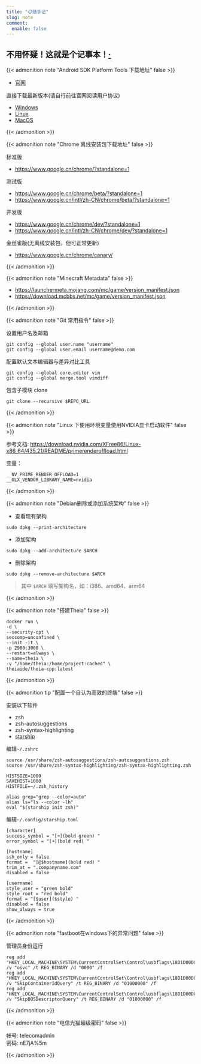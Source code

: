 ```yaml
---
title: "📋随手记"
slug: note
comment:
  enable: false
---
```


## 不用怀疑！这就是个记事本！[·](/pages/d7266c81/)

{{< admonition note "Android SDK Platform Tools 下载地址" false >}}

- [官网](https://developer.android.google.cn/studio/releases/platform-tools#downloads)

直接下载最新版本(请自行前往官网阅读用户协议)

- [Windows](https://dl.google.com/android/repository/platform-tools-latest-windows.zip)
- [Linux](https://dl.google.com/android/repository/platform-tools-latest-linux.zip)
- [MacOS](https://dl.google.com/android/repository/platform-tools-latest-darwin.zip)

{{< /admonition >}}

{{< admonition note "Chrome 离线安装包下载地址" false >}}

标准版

- https://www.google.cn/chrome/?standalone=1

测试版

- https://www.google.cn/chrome/beta/?standalone=1
- https://www.google.cn/intl/zh-CN/chrome/beta/?standalone=1

开发版

- https://www.google.cn/chrome/dev/?standalone=1
- https://www.google.cn/intl/zh-CN/chrome/dev/?standalone=1

金丝雀版(无离线安装包，但可正常更新)

- https://www.google.cn/chrome/canary/

{{< /admonition >}}

{{< admonition note "Minecraft Metadata" false >}}

- https://launchermeta.mojang.com/mc/game/version_manifest.json
- https://download.mcbbs.net/mc/game/version_manifest.json

{{< /admonition >}}

{{< admonition note "Git 常用指令" false >}}

设置用户名及邮箱

```shell
git config --global user.name "username"
git config --global user.email username@demo.com
```

配置默认文本编辑器与差异对比工具

```shell
git config --global core.editor vim
git config --global merge.tool vimdiff
```

包含子模块 clone

```shell
git clone --recursive $REPO_URL
```

{{< /admonition >}}

{{< admonition note "Linux 下使用环境变量使用NVIDIA显卡启动软件" false >}}

参考文档: https://download.nvidia.com/XFree86/Linux-x86_64/435.21/README/primerenderoffload.html

变量：

```shell
__NV_PRIME_RENDER_OFFLOAD=1
__GLX_VENDOR_LIBRARY_NAME=nvidia
```

{{< /admonition >}}

{{< admonition note "Debian删除或添加系统架构" false >}}

- 查看现有架构

```shell
sudo dpkg --print-architecture
```

- 添加架构

```shell
sudo dpkg --add-architecture $ARCH
```

- 删除架构

```shell
sudo dpkg --remove-architecture $ARCH
```

> 其中 `$ARCH` 填写架构名，如：i386、amd64、arm64

{{< /admonition >}}

{{< admonition note "搭建Theia" false >}}

```shell
docker run \
-d \
--security-opt \
seccomp=unconfined \
--init -it \
-p 2900:3000 \
--restart=always \
--name=theia \
-v "/home/theia:/home/project:cached" \
theiaide/theia-cpp:latest
```

{{< /admonition >}}

{{< admonition tip "配置一个自认为高效的终端" false >}}

安装以下软件

- zsh
- zsh-autosuggestions
- zsh-syntax-highlighting
- [starship](https://starship.rs/zh-CN/)

编辑`~/.zshrc`

```shell
source /usr/share/zsh-autosuggestions/zsh-autosuggestions.zsh
source /usr/share/zsh-syntax-highlighting/zsh-syntax-highlighting.zsh

HISTSIZE=1000
SAVEHIST=1000
HISTFILE=~/.zsh_history

alias grep="grep --color=auto"
alias ls="ls --color -lh"
eval "$(starship init zsh)"
```

编辑`~/.config/starship.toml`

```shell
[character]
success_symbol = "[➜](bold green) "
error_symbol = "[➜](bold red) "

[hostname]
ssh_only = false
format =  "[@$hostname](bold red) "
trim_at = ".companyname.com"
disabled = false

[username]
style_user = "green bold"
style_root = "red bold"
format = "[$user]($style) "
disabled = false
show_always = true
```

{{< /admonition >}}

{{< admonition note "fastboot在windows下的异常问题" false >}}

管理员身份运行

```batch
reg add "HKEY_LOCAL_MACHINE\SYSTEM\CurrentControlSet\Control\usbflags\18D1D00D0100" /v "osvc" /t REG_BINARY /d "0000" /f
reg add "HKEY_LOCAL_MACHINE\SYSTEM\CurrentControlSet\Control\usbflags\18D1D00D0100" /v "SkipContainerIdQuery" /t REG_BINARY /d "01000000" /f
reg add "HKEY_LOCAL_MACHINE\SYSTEM\CurrentControlSet\Control\usbflags\18D1D00D0100" /v "SkipBOSDescriptorQuery" /t REG_BINARY /d "01000000" /f
```

{{< /admonition >}}

{{< admonition note "电信光猫超级密码" false >}}

帐号: telecomadmin  
密码: <span class="hiden">nE7jA%5m</span>

{{< /admonition >}}

